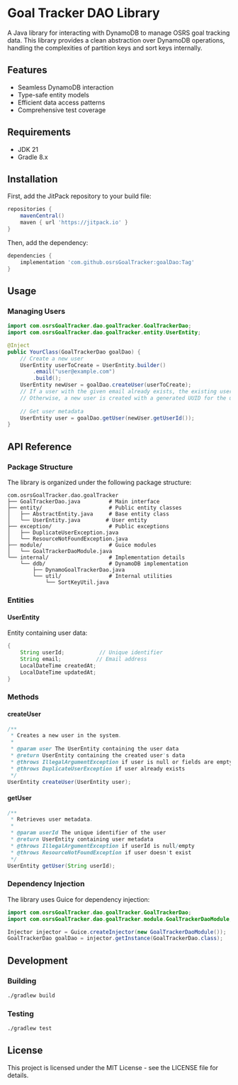 # Goal Tracker DAO Library

A Java library for interacting with DynamoDB to manage OSRS goal tracking data. This library provides a clean abstraction over DynamoDB operations, handling the complexities of partition keys and sort keys internally.

## Features

- Seamless DynamoDB interaction
- Type-safe entity models
- Efficient data access patterns
- Comprehensive test coverage

## Requirements

- JDK 21
- Gradle 8.x

## Installation

First, add the JitPack repository to your build file:

```groovy
repositories {
    mavenCentral()
    maven { url 'https://jitpack.io' }
}
```

Then, add the dependency:

```groovy
dependencies {
    implementation 'com.github.osrsGoalTracker:goalDao:Tag'
}
```

## Usage

### Managing Users
```java
import com.osrsGoalTracker.dao.goalTracker.GoalTrackerDao;
import com.osrsGoalTracker.dao.goalTracker.entity.UserEntity;

@Inject
public YourClass(GoalTrackerDao goalDao) {
    // Create a new user
    UserEntity userToCreate = UserEntity.builder()
        .email("user@example.com")
        .build();
    UserEntity newUser = goalDao.createUser(userToCreate);
    // If a user with the given email already exists, the existing user entity is returned.
    // Otherwise, a new user is created with a generated UUID for the user ID.
    
    // Get user metadata
    UserEntity user = goalDao.getUser(newUser.getUserId());
}
```

## API Reference

### Package Structure

The library is organized under the following package structure:
```
com.osrsGoalTracker.dao.goalTracker
├── GoalTrackerDao.java         # Main interface
├── entity/                     # Public entity classes
│   ├── AbstractEntity.java     # Base entity class
│   └── UserEntity.java        # User entity
├── exception/                  # Public exceptions
│   ├── DuplicateUserException.java
│   └── ResourceNotFoundException.java
├── module/                     # Guice modules
│   └── GoalTrackerDaoModule.java
└── internal/                   # Implementation details
    └── ddb/                    # DynamoDB implementation
        ├── DynamoGoalTrackerDao.java
        └── util/               # Internal utilities
            └── SortKeyUtil.java
```

### Entities

#### UserEntity
Entity containing user data:
```java
{
    String userId;           // Unique identifier
    String email;           // Email address
    LocalDateTime createdAt;
    LocalDateTime updatedAt;
}
```

### Methods

#### createUser
```java
/**
 * Creates a new user in the system.
 *
 * @param user The UserEntity containing the user data
 * @return UserEntity containing the created user's data
 * @throws IllegalArgumentException if user is null or fields are empty
 * @throws DuplicateUserException if user already exists
 */
UserEntity createUser(UserEntity user);
```

#### getUser
```java
/**
 * Retrieves user metadata.
 *
 * @param userId The unique identifier of the user
 * @return UserEntity containing user metadata
 * @throws IllegalArgumentException if userId is null/empty
 * @throws ResourceNotFoundException if user doesn't exist
 */
UserEntity getUser(String userId);
```

### Dependency Injection

The library uses Guice for dependency injection:

```java
import com.osrsGoalTracker.dao.goalTracker.GoalTrackerDao;
import com.osrsGoalTracker.dao.goalTracker.module.GoalTrackerDaoModule;

Injector injector = Guice.createInjector(new GoalTrackerDaoModule());
GoalTrackerDao goalDao = injector.getInstance(GoalTrackerDao.class);
```

## Development

### Building
```bash
./gradlew build
```

### Testing
```bash
./gradlew test
```

## License

This project is licensed under the MIT License - see the LICENSE file for details.
